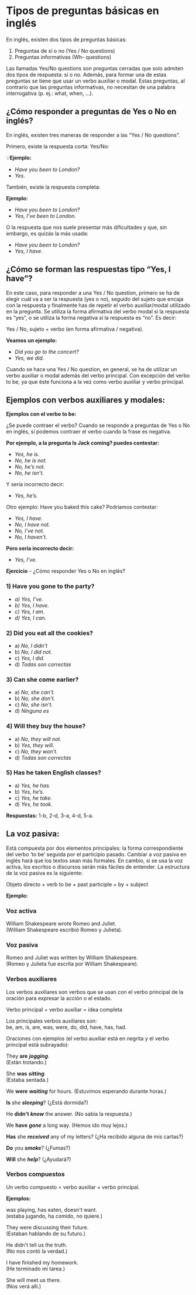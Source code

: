 # Tipos de preguntas básicas en inglés

En inglés, existen dos tipos de preguntas básicas:

1. Preguntas de sí o no (Yes / No questions)
1. Preguntas informativas (Wh- questions)

Las llamadas Yes/No questions son preguntas cerradas que solo admiten dos tipos de respuesta: sí o no. Además, para formar una de estas preguntas se tiene que usar un verbo auxiliar o modal. Estas preguntas, al contrario que las preguntas informativas, no necesitan de una palabra interrogativa (p. ej.: what, when, …).

## ¿Cómo responder a preguntas de Yes o No en inglés?

En inglés, existen tres maneras de responder a las “Yes / No questions”.

Primero, existe la respuesta corta: Yes/No:

💡**Ejemplo:**

- _Have you been to London?_
- _Yes_.

También, existe la respuesta completa:

**Ejemplo:**

- _Have you been to London?_
- _Yes, I’ve been to London._

O la respuesta que nos suele presentar más dificultades y que, sin embargo, es quizás la más usada:

- _Have you been to London?_
- _Yes, I have_.

## ¿Cómo se forman las respuestas tipo “Yes, I have”?

En este caso, para responder a una Yes / No question, primero se ha de elegir cuál va a ser la respuesta (yes o no), seguido del sujeto que encaja con la respuesta y finalmente has de repetir el verbo auxiliar/modal utilizado en la pregunta. Se utiliza la forma afirmativa del verbo modal si la respuesta es “yes”, o se utiliza la forma negativa si la respuesta es “no”. Es decir:

Yes / No, sujeto + verbo (en forma afirmativa / negativa).

**Veamos un ejemplo:**

- _Did you go to the concert?_
- _Yes, we did._

Cuando se hace una Yes / No question, en general, se ha de utilizar un verbo auxiliar o modal además del verbo principal. Con excepción del verbo to be, ya que éste funciona a la vez como verbo auxiliar y verbo principal.

## Ejemplos con verbos auxiliares y modales:

**Ejemplos con el verbo to be:**

¿Se puede contraer el verbo?
Cuando se responde a preguntas de Yes o No en inglés, sí podemos contraer el verbo cuando la frase es negativa.

**Por ejemplo, a la pregunta Is Jack coming? puedes contestar:**

- _Yes, he is._
- _No, he is not._
- _No, he’s not._
- _No, he isn’t._

Y sería incorrecto decir:

- _Yes, he’s._

Otro ejemplo: Have you baked this cake? Podríamos contestar:

- _Yes, I have._
- _No, I have not._
- _No, I’ve not._
- _No, I haven’t._

**Pero sería incorrecto decir:**

- _Yes, I’ve._

**Ejercicio** – ¿Cómo responder Yes o No en inglés?

### 1) Have you gone to the party?

- _a) Yes, I’ve._
- _b) Yes, I have._
- _c) Yes, I am._
- _d) Yes, I can._

### 2) Did you eat all the cookies?

- a) _No, I didn’t_
- b) _No, I did not._
- c) _Yes, I did._
- d) _Todas son correctas_

### 3) Can she come earlier?

- a) _No, she can’t._
- b) _No, she don’t._
- c) _No, she isn’t._
- d) _Ninguna es_

### 4) Will they buy the house?

- a) _No, they will not._
- b) _Yes, they will._
- c) _No, they won’t._
- d) _Todas son correctas_

### 5) Has he taken English classes?

- a) _Yes, he has._
- b) _Yes, he’s._
- c) _Yes, he take._
- d) _Yes, he took._

**Respuestas:** 1-b, 2-d, 3-a, 4-d, 5-a.

## La voz pasiva:

Está compuesta por dos elementos principales: la forma correspondiente del verbo ‘to be’ seguida por el participio pasado. Cambiar a voz pasiva en inglés hará que los textos sean más formales. En cambio, si se usa la voz activa, los escritos o discursos serán más fáciles de entender. La estructura de la voz pasiva es la siguiente:

Objeto directo + verb to be + past participle + by + subject

**Ejemplo:**

### Voz activa

William Shakespeare wrote Romeo and Juliet.  
(William Shakespeare escribió Romeo y Julieta).

### Voz pasiva

Romeo and Juliet was written by William Shakespeare.  
(Romeo y Julieta fue escrita por William Shakespeare).

### Verbos auxiliares

Los verbos auxiliares son verbos que se usan con el verbo principal de la oración para expresar la acción o el estado.

Verbo principal + verbo auxiliar = idea completa

Los principales verbos auxiliares son:  
be, am, is, are, was, were, do, did, have, has, had.

Oraciones con ejemplos (el verbo auxiliar está en negrita y el verbo principal está subrayado):

They **are** **_jogging_**.  
(Están trotando.)

She **was** **_sitting_**.  
(Estaba sentada.)

We **were** **_waiting_** for hours.
(Estuvimos esperando durante horas.)

**Is** she **_sleeping_**?
(¿Está dormida?)

He **didn't** **_know_** the answer.
(No sabía la respuesta.)

We **have** **_gone_** a long way.
(Hemos ido muy lejos.)

**Has** she **_received_** any of my letters?
(¿Ha recibido alguna de mis cartas?)

**Do** you **_smoke_**?
(¿Fumas?)

**Will** she **_help_**?
(¿Ayudará?)

### Verbos compuestos

Un verbo compuesto = verbo auxiliar + verbo principal.

**Ejemplos:**

was playing, has eaten, doesn't want.  
(estaba jugando, ha comido, no quiere.)

They were discussing their future.  
(Estaban hablando de su futuro.)

He didn't tell us the truth.  
(No nos contó la verdad.)

I have finished my homework.  
(He terminado mi tarea.)

She will meet us there.  
(Nos verá allí.)
